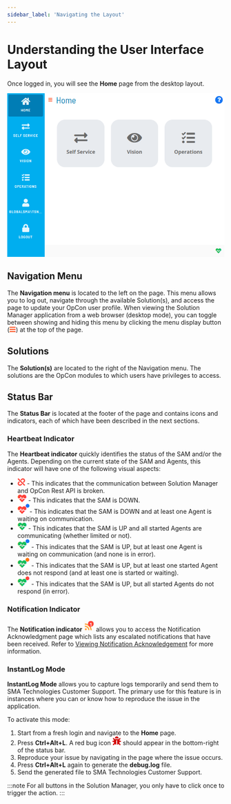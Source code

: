 ```yaml
---
sidebar_label: 'Navigating the Layout'
---
```


# Understanding the User Interface Layout

Once logged in, you will see the **Home** page from the desktop layout.

![Solution Manager Home Page](../Resources/Images/SM/Home-Page.png "Solution Manager Home Page")

## Navigation Menu

The **Navigation menu** is located to the left on the page. This menu allows you to log out, navigate through the available Solution(s), and access the page to update your OpCon user profile. When viewing the Solution Manager application from a web browser (desktop mode), you can toggle between showing and hiding this menu by clicking the menu display button (![Menu Display Button](../Resources/Images/SM/Menu-Display-Button2.png "Menu Display Button")) at the top of the page.

## Solutions

The **Solution(s)** are located to the right of the Navigation menu. The solutions are the OpCon modules to which users have privileges to access.

## Status Bar

The **Status Bar** is located at the footer of the page and contains icons and indicators, each of which have been described in the next sections.

### Heartbeat Indicator

The **Heartbeat indicator** quickly identifies the status of the SAM and/or the Agents. Depending on the current state of the SAM and Agents, this indicator will have one of the following visual aspects:

- ![Heatbeat Indicator     1](../Resources/Images/SM/HeartbeatIndicator1.png "Heatbeat Indicator 1") - This indicates that the communication between Solution Manager and OpCon Rest API is broken.
- ![Heatbeat Indicator     2](../Resources/Images/SM/HeartbeatIndicator2.png "Heatbeat Indicator 2") - This indicates that the SAM is DOWN.
- ![Heatbeat Indicator     7](../Resources/Images/SM/HeartbeatIndicator7.png "Heatbeat Indicator 7")- This indicates that the SAM is DOWN and at least one Agent is waiting on communication.
- ![Heatbeat Indicator     3](../Resources/Images/SM/HeartbeatIndicator3.png "Heatbeat Indicator 3") - This indicates that the SAM is UP and all started Agents are communicating (whether limited or not).
- ![Heatbeat Indicator     4](../Resources/Images/SM/HeartbeatIndicator4.png "Heatbeat Indicator 4") - This indicates that the SAM is UP, but at least one Agent is waiting on communication (and none is in error).
- ![Heatbeat Indicator     5](../Resources/Images/SM/HeartbeatIndicator5.png "Heatbeat Indicator 5") - This indicates that the SAM is UP, but at least one started Agent does not respond (and at least one is started or waiting).
- ![Heatbeat Indicator     6](../Resources/Images/SM/HeartbeatIndicator6.png "Heatbeat Indicator 6") - This indicates that the SAM is UP, but all started Agents do not respond (in error).

### Notification Indicator

The **Notification indicator** ![Notification Icon](../Resources/Images/SM/NotificationIndicator.png "Notification Icon") allows you to access the Notification Acknowledgment page which lists any escalated notifications that have been received. Refer to [Viewing Notification Acknowledgement](Viewing-Notification-Acknowledgement.md) for more information.

### InstantLog Mode

**InstantLog Mode** allows you to capture logs temporarily and send them to SMA Technologies Customer Support. The primary use for this feature is in instances where you can or know how to reproduce the issue in the application.

To activate this mode:

1. Start from a fresh login and navigate to the **Home** page.
2. Press **Ctrl+Alt+L**. A red bug icon ![InstaLog     Icon](../Resources/Images/SM/InstaLog-Icon.png "InstaLog Icon") should appear in the bottom-right of the status bar.
3. Reproduce your issue by navigating in the page where the issue occurs.
4. Press **Ctrl+Alt+L** again to generate the **debug.log** file.
5. Send the generated file to SMA Technologies Customer Support.

:::note
For all buttons in the Solution Manager, you only have to click once to trigger the action.
:::
